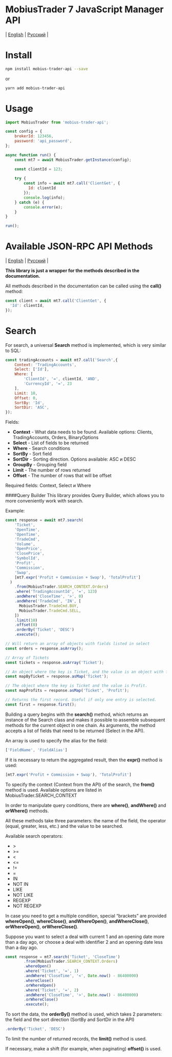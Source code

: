# MobiusTrader 7 JavaScript Manager API 

| [English](README.md) | [Русский](README.ru.md) |

# Install

```bash
npm install mobius-trader-api --save
```
or
```bash
yarn add mobius-trader-api
```

# Usage
```javascript
import MobiusTrader from 'mobius-trader-api';

const config = {
    brokerId: 123456,
    password: 'api_password',
};

async function run() {
    const mt7 = await MobiusTrader.getInstance(config);

    const clientId = 123;
    
    try {
        const info = await mt7.call('ClientGet', {
          Id: clientId
        });
        console.log(info);
    } catch (e) {
        console.error(e);
    }
}

run();
```

# Available JSON-RPC API Methods
| [English](https://docs.google.com/document/d/1rq2K18d455C0p8a9xXwv-KZowiVARTFTmS7R9avm1m8/edit) | [Русский](https://docs.google.com/document/d/17I06cT9A_PX_89URFOUXlu3oBYdm3sYHMvRtEx6gAOA/edit) |

**This library is just a wrapper for the methods described in the documentation.**

All methods described in the documentation can be called using the **call()** method:
```javascript
const client = await mt7.call('ClientGet', {
  'Id': clientId,
});
```

# Search
For search, a universal **Search** method is implemented, which is very similar to SQL:
```javascript
const tradingAccounts = await mt7.call('Search',{
    Context: 'TradingAccounts', 
    Select: ['Id'], 
    Where: [
        'ClientId', '=', clientId, 'AND', 
        'CurrencyId', '=', 23
    ], 
    Limit: 10,
    Offset: 0,
    SortBy: 'Id',
    SortDir: 'ASC',
});
```
Fields:
 - **Context** - What data needs to be found. Available options: Clients, TradingAccounts, Orders, BinaryOptions
 - **Select** - List of fields to be returned
 - **Where** - Search conditions
 - **SortBy** - Sort field
 - **SortDir** - Sorting direction. Options available: ASC и DESC
 - **GroupBy** - Grouping field
 - **Limit** - The number of rows returned
 - **Offset** - The number of rows that will be offset
 
Required fields: Context, Select и Where

####Query Builder
This library provides Query Builder, which allows you to more conveniently work with search.

Example:
```javascript
const response = await mt7.search(
    'Ticket',
    'OpenTime',
    'OpenTime',
    'TradeCmd',
    'Volume',
    'OpenPrice',
    'ClosePrice',
    'SymbolId',
    'Profit',
    'Commission',
    'Swap',
    [mt7.expr('Profit + Commission + Swap'), 'TotalProfit']
  )
    .from(MobiusTrader.SEARCH_CONTEXT.Orders)
    .where('TradingAccountId', '=', 123)
    .andWhere('CloseTime', '>', 0)
    .andWhere('TradeCmd', 'IN', [
      MobiusTrader.TradeCmd.BUY,
      MobiusTrader.TradeCmd.SELL,
    ])
    .limit(10)
    .offset(0)
    .orderBy('Ticket', 'DESC')
    .execute();

// Will return an array of objects with fields listed in select
const orders = response.asArray();

// Array of Tickets
const tickets = response.asArray('Ticket');

// An object where the key is Ticket, and the value is an object with fields.
const mapByTicket = response.asMap('Ticket');

// The object where the key is Ticket and the value is Profit.
const mapProfits = response.asMap('Ticket', 'Profit');

// Returns the first record. Useful if only one entry is selected.
const first = response.first();
```

Building a query begins with the **search()** method, which returns an instance of the Search class and makes it possible to assemble subsequent methods for the current object in one chain.
As arguments, the method accepts a list of fields that need to be returned (Select in the API).

An array is used to specify the alias for the field:
```javascript
['FieldName', 'FieldAlias']
```

If it is necessary to return the aggregated result, then the **expr()** method is used:
```javascript
[mt7.expr('Profit + Commission + Swap'), 'TotalProfit']
```

To specify the context (Context from the API) of the search, the **from()** method is used. Available options are listed in MobiusTrader.SEARCH_CONTEXT

In order to manipulate query conditions, there are **where()**, **andWhere()** and **orWhere()** methods.

All these methods take three parameters: the name of the field, the operator (equal, greater, less, etc.) and the value to be searched.

Available search operators:  
 - \>
 - \>= 
 - < 
 - <= 
 - != 
 - = 
 - IN 
 - NOT IN
 - LIKE
 - NOT LIKE
 - REGEXP
 - NOT REGEXP
 
 
In case you need to get a multiple condition, special “brackets” are provided **whereOpen()**, **whereClose()**, **andWhereOpen()**, **andWhereClose()**, **orWhereOpen()**, **orWhereClose()**.

Suppose you want to select a deal with current 1 and an opening date more than a day ago, or choose a deal with identifier 2 and an opening date less than a day ago.

```javascript
const response = mt7.search('Ticket', 'CloseTime')
        .from(MobiusTrader.SEARCH_CONTEXT.Orders)
        .whereOpen()
        .where('Ticket', '=', 1)
        .andWhere('CloseTime', '<', Date.now() - 86400000)
        .whereClose()
        .orWhereOpen()
        .where('Ticket', '=', 2)
        .andWhere('CloseTime', '>', Date.now() - 86400000)
        .orWhereClose()
        .execute();
```

To sort the data, the **orderBy()** method is used, which takes 2 parameters: the field and the sort direction (SortBy and SortDir in the API)
```javascript
.orderBy('Ticket', 'DESC')
```
To limit the number of returned records, the **limit()** method is used.

If necessary, make a shift (for example, when paginating) **offset()** is used.
